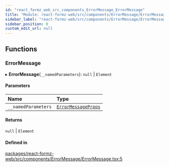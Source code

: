 ```yaml
---
id: "react_formz_web_src_components_ErrorMessage_ErrorMessage"
title: "Module: react-formz-web/src/components/ErrorMessage/ErrorMessage"
sidebar_label: "react-formz-web/src/components/ErrorMessage/ErrorMessage"
sidebar_position: 0
custom_edit_url: null
---
```


## Functions

### ErrorMessage

▸ **ErrorMessage**(`__namedParameters`): ``null`` \| `Element`

#### Parameters

| Name | Type |
| :------ | :------ |
| `__namedParameters` | [`ErrorMessageProps`](../interfaces/react_formz_web_src_components_ErrorMessage_ErrorMessage_types.ErrorMessageProps.md) |

#### Returns

``null`` \| `Element`

#### Defined in

[packages/react-formz-web/src/components/ErrorMessage/ErrorMessage.tsx:5](https://github.com/ZerryStack/react-formz/blob/main/packages/react-formz-web/src/components/ErrorMessage/ErrorMessage.tsx#L5)

